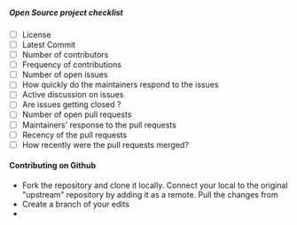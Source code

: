 ##### Open Source project checklist
- [ ] License
- [ ] Latest Commit
- [ ] Number of contributors
- [ ] Frequency  of contributions
- [ ] Number of open issues
- [ ] How quickly do the maintainers respond to the issues
- [ ] Active discussion on issues
- [ ] Are issues getting closed ?
- [ ] Number of open pull requests
- [ ] Maintainers' response to the pull requests
- [ ] Recency of the pull requests
- [ ] How recently were the pull requests merged?

#### Contributing on Github
- Fork the repository and clone it locally. Connect your local to the original "upstream" repository by adding it as a remote. Pull the changes from  
- Create a branch of your edits
- 